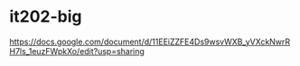 # it202-big

https://docs.google.com/document/d/11EEiZZFE4Ds9wsvWXB_yVXckNwrRH7ls_1euzFWpkXo/edit?usp=sharing

